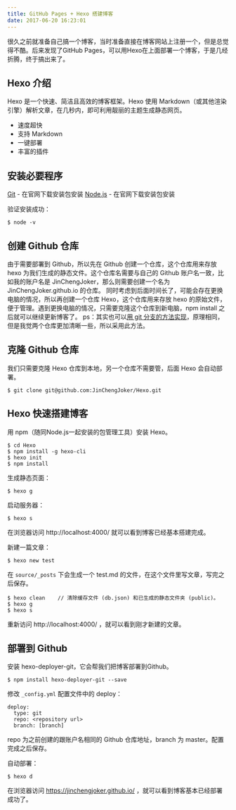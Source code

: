 ```yaml
---
title: GitHub Pages + Hexo 搭建博客
date: 2017-06-20 16:23:01
---
```

很久之前就准备自己搞一个博客，当时准备直接在博客网站上注册一个，但是总觉得不酷。后来发现了GitHub Pages，可以用Hexo在上面部署一个博客，于是几经折腾，终于搞出来了。

## Hexo 介绍

Hexo 是一个快速、简洁且高效的博客框架。Hexo 使用 Markdown（或其他渲染引擎）解析文章，在几秒内，即可利用靓丽的主题生成静态网页。

- 速度超快
- 支持 Markdown
- 一键部署
- 丰富的插件

## 安装必要程序

[Git](https://git-scm.com/download/win) - 在官网下载安装包安装
[Node.js](https://nodejs.org) - 在官网下载安装包安装

验证安装成功：

```
$ node -v
```

## 创建 Github 仓库

由于需要部署到 Github，所以先在 Github 创建一个仓库，这个仓库用来存放 hexo 为我们生成的静态文件。这个仓库名需要与自己的 Github 账户名一致，比如我的账户名是 JinChengJoker，那么则需要创建一个名为 JinChengJoker.github.io 的仓库。
同时考虑到后面时间长了，可能会存在更换电脑的情况，所以再创建一个仓库 Hexo，这个仓库用来存放 hexo 的原始文件，便于管理。遇到更换电脑的情况，只需要克隆这个仓库到新电脑，npm install 之后就可以继续更新博客了。
ps：其实也可以[用 git 分支的方法实现](https://www.zhihu.com/question/21193762)，原理相同，但是我觉两个仓库更加清晰一些，所以采用此方法。

## 克隆 Github 仓库

我们只需要克隆 Hexo 仓库到本地，另一个仓库不需要管，后面 Hexo 会自动部署。

```
$ git clone git@github.com:JinChengJoker/Hexo.git
```

## Hexo 快速搭建博客

用 npm（随同Node.js一起安装的包管理工具）安装 Hexo。

```
$ cd Hexo
$ npm install -g hexo-cli
$ hexo init
$ npm install
```

生成静态页面：

```
$ hexo g
```

启动服务器：

```
$ hexo s
```

在浏览器访问 http://localhost:4000/ 就可以看到博客已经基本搭建完成。

新建一篇文章：

```
$ hexo new test
```

在 `source/_posts` 下会生成一个 test.md 的文件，在这个文件里写文章，写完之后保存。

```
$ hexo clean    // 清除缓存文件 (db.json) 和已生成的静态文件夹 (public)。
$ hexo g
$ hexo s
```

重新访问 http://localhost:4000/ ，就可以看到刚才新建的文章。

## 部署到 Github

安装 hexo-deployer-git，它会帮我们把博客部署到Github。

```
$ npm install hexo-deployer-git --save
```

修改 `_config.yml` 配置文件中的 deploy：

```
deploy:
  type: git
  repo: <repository url>
  branch: [branch]
```

repo 为之前创建的跟账户名相同的 Github 仓库地址，branch 为 master。配置完成之后保存。

自动部署：

```
$ hexo d
```

在浏览器访问 https://jinchengjoker.github.io/ ，就可以看到博客基本已经部署成功了。
